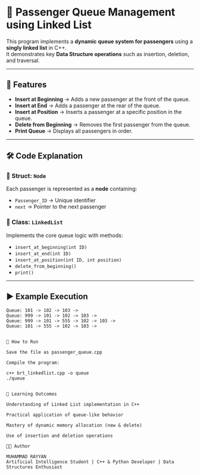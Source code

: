 # 🚌 Passenger Queue Management using Linked List  

This program implements a **dynamic queue system for passengers** using a **singly linked list** in C++.  
It demonstrates key **Data Structure operations** such as insertion, deletion, and traversal.  

---

## 📌 Features  

- **Insert at Beginning** → Adds a new passenger at the front of the queue.  
- **Insert at End** → Adds a passenger at the rear of the queue.  
- **Insert at Position** → Inserts a passenger at a specific position in the queue.  
- **Delete from Beginning** → Removes the first passenger from the queue.  
- **Print Queue** → Displays all passengers in order.  

---

## 🛠 Code Explanation  

### 🔹 Struct: `Node`  
Each passenger is represented as a **node** containing:  
- `Passenger_ID` → Unique identifier  
- `next` → Pointer to the next passenger  

### 🔹 Class: `LinkedList`  
Implements the core queue logic with methods:  
- `insert_at_beginning(int ID)`  
- `insert_at_end(int ID)`  
- `insert_at_position(int ID, int position)`  
- `delete_from_beginning()`  
- `print()`  

---

## ▶️ Example Execution  

```text
Queue: 101 -> 102 -> 103 -> 
Queue: 999 -> 101 -> 102 -> 103 -> 
Queue: 999 -> 101 -> 555 -> 102 -> 103 -> 
Queue: 101 -> 555 -> 102 -> 103 ->


🚀 How to Run

Save the file as passenger_queue.cpp

Compile the program:

c++ brt_linkedlist.cpp -o queue
./queue


🎯 Learning Outcomes

Understanding of Linked List implementation in C++

Practical application of queue-like behavior

Mastery of dynamic memory allocation (new & delete)

Use of insertion and deletion operations

👨‍💻 Author

MUHAMMAD RAYYAN
Artificial Intelligence Student | C++ & Python Developer | Data Structures Enthusiast
